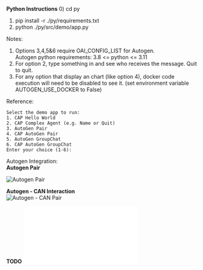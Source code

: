 **Python Instructions**
0) cd py
1) pip install -r ./py/requirements.txt
2) python ./py/src/demo/app.py

Notes:
1) Options 3,4,5&6 require OAI_CONFIG_LIST for Autogen.  
   Autogen python requirements: 3.8 <= python <= 3.11
2) For option 2, type something in and see who receives the message.  Quit to quit.
3) For any option that display an chart (like option 4), docker code execution will need to be disabled to see it. (set environment variable AUTOGEN_USE_DOCKER to False)


Reference:

```
Select the demo app to run:
1. CAP Hello World
2. CAP Complex Agent (e.g. Name or Quit)
3. AutoGen Pair
4. CAP AutoGen Pair
5. AutoGen GroupChat
6. CAP AutoGen GroupChat
Enter your choice (1-6):
```

Autogen Integration:  
**Autogen Pair**  
   
![Autogen Pair](docs/autogen-pair.png)

**Autogen - CAN Interaction**  
![Autogen - CAN  Pair](docs/can-autogen-interaction.png)

**TODO**
![Todo List](Todo.md)
